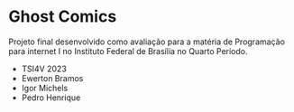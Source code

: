 # Ghost Comics

Projeto final desenvolvido como avaliação para a matéria de Programação para internet I no Instituto Federal de Brasília no Quarto Período.
- TSI4V 2023
- Ewerton Bramos
- Igor Michels
- Pedro Henrique
